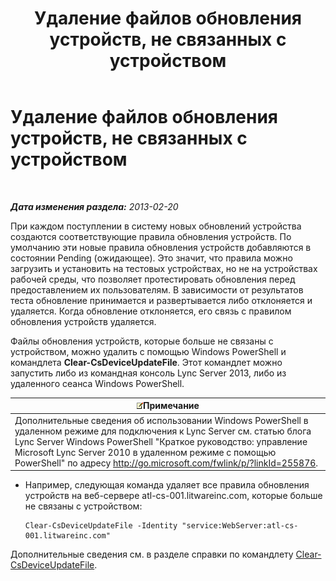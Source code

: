 ﻿---
title: Удаление файлов обновления устройств, не связанных с устройством
TOCTitle: Удаление файлов обновления устройств, не связанных с устройством
ms:assetid: ecebbf73-b456-4990-a91d-308b84d39404
ms:mtpsurl: https://technet.microsoft.com/ru-ru/library/JJ994084(v=OCS.15)
ms:contentKeyID: 52058374
ms.date: 05/19/2016
mtps_version: v=OCS.15
ms.translationtype: HT
---

# Удаление файлов обновления устройств, не связанных с устройством

 

_**Дата изменения раздела:** 2013-02-20_

При каждом поступлении в систему новых обновлений устройства создаются соответствующие правила обновления устройств. По умолчанию эти новые правила обновления устройств добавляются в состоянии Pending (ожидающее). Это значит, что правила можно загрузить и установить на тестовых устройствах, но не на устройствах рабочей среды, что позволяет протестировать обновления перед предоставлением их пользователям. В зависимости от результатов теста обновление принимается и развертывается либо отклоняется и удаляется. Когда обновление отклоняется, его связь с правилом обновления устройств удаляется.


Файлы обновления устройств, которые больше не связаны с устройством, можно удалить с помощью Windows PowerShell и командлета **Clear-CsDeviceUpdateFile**. Этот командлет можно запустить либо из командная консоль Lync Server 2013, либо из удаленного сеанса Windows PowerShell.

<table>
<thead>
<tr class="header">
<th><img src="images/Gg398412.note(OCS.15).gif" title="note" alt="note" />Примечание</th>
</tr>
</thead>
<tbody>
<tr class="odd">
<td>Дополнительные сведения об использовании Windows PowerShell в удаленном режиме для подключения к Lync Server см. статью блога Lync Server Windows PowerShell &quot;Краткое руководство: управление Microsoft Lync Server 2010 в удаленном режиме с помощью PowerShell&quot; по адресу <a href="http://go.microsoft.com/fwlink/p/?linkid=255876">http://go.microsoft.com/fwlink/p/?linkId=255876</a>.</td>
</tr>
</tbody>
</table>



  - Например, следующая команда удаляет все правила обновления устройств на веб-сервере atl-cs-001.litwareinc.com, которые больше не связаны с устройством:
    
        Clear-CsDeviceUpdateFile -Identity "service:WebServer:atl-cs-001.litwareinc.com"

Дополнительные сведения см. в разделе справки по командлету [Clear-CsDeviceUpdateFile](clear-csdeviceupdatefile.md).

